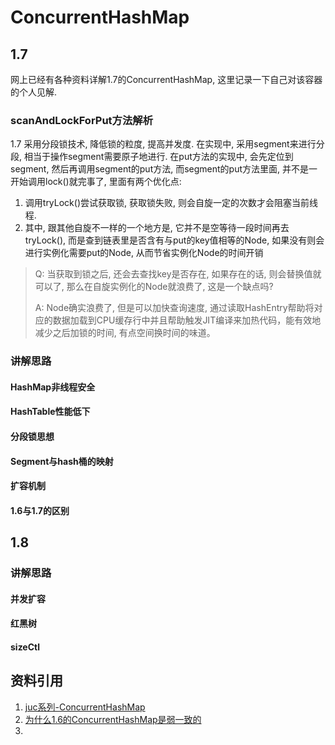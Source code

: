 # ConcurrentHashMap

## 1.7

网上已经有各种资料详解1.7的ConcurrentHashMap, 这里记录一下自己对该容器的个人见解.

### scanAndLockForPut方法解析

1.7 采用分段锁技术, 降低锁的粒度, 提高并发度. 在实现中, 采用segment来进行分段, 相当于操作segment需要原子地进行. 在put方法的实现中, 会先定位到segment, 然后再调用segment的put方法, 而segment的put方法里面, 并不是一开始调用lock()就完事了, 里面有两个优化点:

1.  调用tryLock()尝试获取锁, 获取锁失败, 则会自旋一定的次数才会阻塞当前线程.
2.  其中, 跟其他自旋不一样的一个地方是, 它并不是空等待一段时间再去tryLock(), 而是查到链表里是否含有与put的key值相等的Node, 如果没有则会进行实例化需要put的Node, 从而节省实例化Node的时间开销


>   Q: 当获取到锁之后, 还会去查找key是否存在, 如果存在的话, 则会替换值就可以了, 那么在自旋实例化的Node就浪费了, 这是一个缺点吗?
>
>   A:  Node确实浪费了, 但是可以加快查询速度, 通过读取HashEntry帮助将对应的数据加载到CPU缓存行中并且帮助触发JIT编译来加热代码，能有效地减少之后加锁的时间, 有点空间换时间的味道。

### 讲解思路

#### HashMap非线程安全

#### HashTable性能低下

#### 分段锁思想

#### Segment与hash桶的映射

#### 扩容机制

#### 1.6与1.7的区别

## 1.8

### 讲解思路

#### 并发扩容

#### 红黑树

#### sizeCtl



#### 


## 资料引用

1.  [juc系列-ConcurrentHashMap](https://www.jianshu.com/p/fadc5bc01e23)
2.  [为什么1.6的ConcurrentHashMap是弱一致的](http://ifeve.com/concurrenthashmap-weakly-consistent/)
3.  
